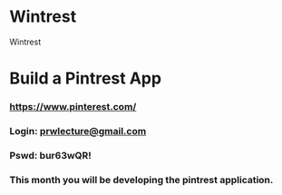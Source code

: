 # Wintrest
Wintrest

# Build a Pintrest App

### https://www.pinterest.com/	
### Login: prwlecture@gmail.com
### Pswd: bur63wQR!


### This month you will be developing the pintrest application.
